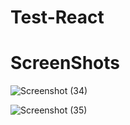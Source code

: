 # Test-React

# ScreenShots


![Screenshot (34)](https://github.com/HarshSharma0801/Test-React/assets/121893196/57003584-d9a9-42cb-aa8f-0881eb30ca13)

![Screenshot (35)](https://github.com/HarshSharma0801/Test-React/assets/121893196/49cfa90e-5e15-4e0b-bcb7-304335640ae4)


